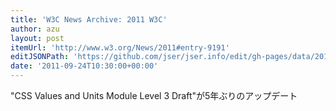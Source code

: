 ```yaml
---
title: 'W3C News Archive: 2011 W3C'
author: azu
layout: post
itemUrl: 'http://www.w3.org/News/2011#entry-9191'
editJSONPath: 'https://github.com/jser/jser.info/edit/gh-pages/data/2011/09/index.json'
date: '2011-09-24T10:30:00+00:00'
---
```

"CSS Values and Units Module Level 3 Draft"が5年ぶりのアップデート
